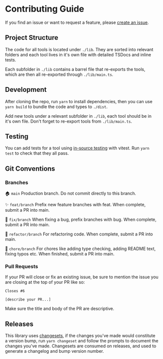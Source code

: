 # Contributing Guide

If you find an issue or want to request a feature, please [create an issue](https://github.com/giraugh/tools/issues/new/choose).

## Project Structure

The code for all tools is located under `./lib`. They are sorted into relevant folders and each tool lives in it's own file with detailed TSDocs and inline tests.

Each subfolder in `./lib` contains a barrel file that re-exports the tools, which are then all re-exported through `./lib/main.ts`.

## Development

After cloning the repo, run `yarn` to install dependencies, then you can use `yarn build` to bundle the code and types to `./dist`.

Add new tools under a relevant subfolder in `./lib`, each tool should be in it's own file. Don't forget to re-export tools from `./lib/main.ts`.

## Testing

You can add tests for a tool using [in-source testing](https://vitest.dev/guide/in-source.html) with vitest. Run `yarn test` to check that they all pass.

## Git Conventions

### Branches

🏠 `main`
Production branch. Do not commit directly to this branch.

✨ `feat/branch`
Prefix new feature branches with feat. When complete, submit a PR into main.

🔧 `fix/branch`
When fixing a bug, prefix branches with bug. When complete, submit a PR into main.

🔮 `refactor/branch`
For refactoring code. When complete, submit a PR into main.

🧹 `chore/branch`
For chores like adding type checking, adding README text, fixing typos etc. When finished, submit a PR into main.

### Pull Requests

If your PR will close or fix an existing issue, be sure to mention the issue you are closing at the top of your PR like so:

```
Closes #6

[describe your PR...]
```

Make sure the title and body of the PR are descriptive.

## Releases

This library uses [changesets](https://github.com/changesets/changesets), if the changes you've made would constitute a version bump, run `yarn changeset` and follow the prompts to document the changes you've made. Changesets are consumed on releases, and used to generate a changelog and bump version number.
